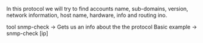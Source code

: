 In this protocol we will try to find accounts name, sub-domains, version, network information, host name, hardware, info and routing ino.

tool snmp-check -> Gets us an info about the the protocol
Basic example -> snmp-check [ip]